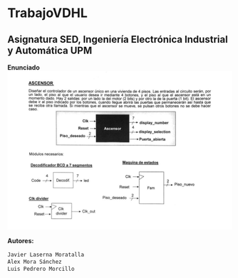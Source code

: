 # TrabajoVDHL
## Asignatura SED, Ingeniería Electrónica Industrial y Automática UPM

**Enunciado**
![Alt text](https://github.com/jlaserna/TrabajoVHDL/blob/master/Extras/Portada.jpg)

**Autores:**
```
Javier Laserna Moratalla
Alex Mora Sánchez
Luis Pedrero Morcillo
```


